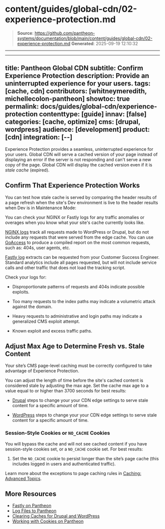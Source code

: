 # content/guides/global-cdn/02-experience-protection.md

> **Source**: https://github.com/pantheon-systems/documentation/blob/main/content/guides/global-cdn/02-experience-protection.md
> **Generated**: 2025-09-19 12:10:32

---

---
title: Pantheon Global CDN
subtitle: Confirm Experience Protection
description: Provide an uninterrupted experience for your users.
tags: [cache, cdn]
contributors: [whitneymeredith, michellecolon-pantheon]
showtoc: true
permalink: docs/guides/global-cdn/experience-protection
contenttype: [guide]
innav: [false]
categories: [cache, optimize]
cms: [drupal, wordpress]
audience: [development]
product: [cdn]
integration: [--]
---

Experience Protection provides a seamless, uninterrupted experience for your users. Global CDN will serve a cached version of your page instead of displaying an error if the server is not responding and can't serve a new copy of the page. Global CDN will display the cached version even if it is _stale cache_ (expired).

## Confirm That Experience Protection Works

You can test how stale cache is served by comparing the header results of a page refresh when the site's Dev environment is live to the header results when Dev is in Maintenance Mode:

<Partial file="global-cdn-test-cache.md" />

You can check your NGINX or Fastly logs for any traffic anomalies or overages when you know what your site's cache currently looks like.

[NGINX logs](/guides/logs-pantheon#available-logs) track all requests made to WordPress or Drupal, but do not include any requests that were served from the edge cache. You can use [GoAccess](/guides/logs-pantheon/nginx-access-logs) to produce a compiled report on the most common requests, such as: 404s, user agents, etc.

[Fastly log](https://docs.fastly.com/en/guides/integrations#_logging-endpoints) extracts can be requested from your Customer Success Engineer. Standard analytics include all pages requested, but will not include service calls and other traffic that does not load the tracking script.

Check your logs for:

- Disproportionate patterns of requests and 404s indicate possible exploits.

- Too many requests to the index paths may indicate a volumetric attack against the domain.

- Heavy requests to administrative and login paths may indicate a generalized CMS exploit attempt.

- Known exploit and excess traffic paths.

## Adjust Max Age to Determine Fresh vs. Stale Content

Your site’s CMS page-level caching must be correctly configured to take advantage of Experience Protection.

You can adjust the length of time before the site's cached content is considered stale by adjusting the max age. Set the cache max age to a value equal to or higher than 3700 seconds for best results:

- [Drupal](/drupal-cache#drupal-8-performance-configuration) steps to change your your CDN edge settings to serve stale content for a specific amount of time.

- [WordPress](/guides/wordpress-configurations/wordpress-cache-plugin#pantheon-page-cache-plugin-configuration) steps to change your your CDN edge settings to serve stale content for a specific amount of time.

### Session-Style Cookies or `NO_CACHE` Cookies

You will bypass the cache and will not see cached content if you have session-style cookies set, or a `NO_CACHE` cookie set. For best results:

1. Set the `NO_CACHE` cookie to persist longer than the site’s page cache (this includes logged in users and authenticated traffic).

Learn more about the exceptions to page caching rules in [Caching: Advanced Topics](/caching-advanced-topics#allow-a-user-to-bypass-the-cache).


## More Resources

- [Fastly on Pantheon](/guides/fastly-pantheon)
- [Log Files to Pantheon](/guides/logs-pantheon)
- [Clearing Caches for Drupal and WordPress](/clear-caches)
- [Working with Cookies on Pantheon](/cookies)